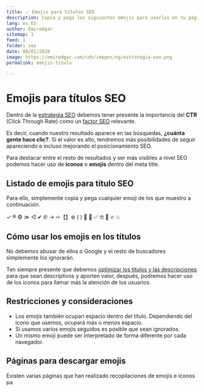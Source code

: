 ```yaml
---
title: ✅ Emojis para títulos SEO
description: Copia y pega los siguientes emojis para usarlos en tu página web
lang: es_ES
author: Emirodgar
sitemap: 1
feed: 1
folder: seo
date: 08/01/2020
image: https://emirodgar.com/cdn/images/og/estrategia-seo.png
permalink: emojis-titulo

---
```



# Emojis para títulos SEO

Dentro de la [estrategia SEO](/estrategia-seo) debemos tener presente la importancia del **CTR** (Click Through Rate) como un [factor SEO](/factores-seo) relevante.

Es decir, cuando nuestro resultado aparece en las búsquedas, **¿cuánta gente hace clic?**. Si el valor es alto, tendremos más posibilidades de seguir apareciendo e incluso mejorando el posicionamiento SEO.

Para destacar entre el resto de resultados y ser más visibles a nivel SEO podemos hacer uso de **iconos** o **emojis** dentro del meta title.

## Listado de emojis para título SEO

Para ello, simplemente copia y pega cualquier emoji de los que muestro a continuación.

✓ ® © ≫ ◁ ✔ ✆ → ⇨【】⊛ ( ) 🥇 🙂 ✅ 🤓 🤑 🔥 💥

## Cómo usar los emojis en los títulos

No debemos abusar de ellos o Google y el resto de buscadores simplemente los ignorarán. 

Ten siempre presente que debemos [optimizar los títulos y las descripciones](https://emirodgar.com/titulos-descripciones-seo) para que sean descriptivos y aporten valor, después, podremos hacer uso de los iconos para llamar más la atención de los usuarios.

## Restricciones y consideraciones

- Los emojis también ocupan espacio dentro del título. Dependiendo del icono que usemos, ocupará más o menos espacio.
- Si usamos varios emojis seguidos es posible que sean ignorados.
- Un mismo emoji puede ser interpretado de forma diferente por cada navegador.

## Páginas para descargar emojis

Existen varias páginas que han realizado recopilaciones de emojis e iconos pa


<!--stackedit_data:
eyJoaXN0b3J5IjpbLTE5Nzg4MzE1NDUsMjA0MDkyMTU2NiwtMj
EzNzUzNTEyNV19
-->